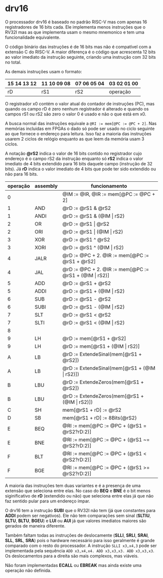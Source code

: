 # drv16

O processador drv16 é baseado no padrão RISC-V mas com apenas 16 registradores
de 16 bits cada. Ele implementa menos instruções que o RV32I mas as que implementa
usam o mesmo mnemonico e tem uma funcionalidade equivalente.

O código binário das instruções é de 16 bits mas não é compatível com a extensão C do
RISC-V. A maior diferença é o código que acrescenta 12 bits ao valor imediato
da instrução seguinte, criando uma instrução com 32 bits no total.

As demais instruções usam o formato:

| 15 14 13 12 | 11 10 09 08 | 07 06 05 04 | 03 02 01 00 |
|-------------|-------------|-------------|-------------|
| rD | rS1 | rS2 | operação |

O registrador x0 contém o valor atual do contador de instruções (PC), mas quando
os campo rD é zero nenhum registrador é alterado e quando os campos rS1 ou rS2
são zero o valor 0 é usado e não o que está em x0.

A busca normal das instruções equivale a `@RI := mem[@PC := @PC + 2]`. Nas memórias
incluidas em FPGAs o dado só pode ser usado no ciclo seguinte ao que fornece o
endereço para leitura. Isso faz a maioria das instruções usarem 2 ciclos de relógio
enquanto as que leem da memória usam 3 ciclos.

A notação **@rS2** indica o valor de 16 bits contido no registrador cujo endereço é
o campo rS2 da instrução enquanto só **rS2** indica o valor imediato de 4 bits
extendido para 16 bits daquele campo (instrução de 32 bits). Já **rD** indica o valor
imediato de 4 bits que pode ter sido extendido ou não para 16 bits.

| operação | assembly | funcionamento |
|----------|----------|---------------|
| 0 |  | @IM := @IR, @IR := mem[@PC := @PC + 2] |
| 1 | AND | @rD := @rS1 & @rS2 |
| 1 | ANDI | @rD := @rS1 & (@IM \| rS2) |
| 2 | OR | @rD := @rS1 \| @rS2 |
| 2 | ORI | @rD := @rS1 \| (@IM \| rS2) |
| 3 | XOR | @rD := @rS1 ^ @rS2 |
| 3 | XORI | @rD := @rS1 ^ (@IM \| rS2) |
| 4 | JALR | @rD := @PC + 2. @IR := mem[@PC := @rS1 + @rS2] |
| 4 | JAL | @rD := @PC + 2. @IR := mem[@PC := @rS1 + (@IM \| rS2)] |
| 5 | ADD | @rD := @rS1 + @rS2 |
| 5 | ADDI | @rD := @rS1 + (@IM \| rS2) |
| 6 | SUB | @rD := @rS1 - @rS2 |
| 6 | SUBI | @rD := @rS1 - (@IM \| rS2) |
| 7 | SLT | @rD := @rS1 < @rS2 |
| 7 | SLTI | @rD := @rS1 < (@IM \| rS2) |
| 8 | | |
| 9 | LH | @rD := mem[@rS1 + @rS2] |
| 9 | LH | @rD := mem[@rS1 + (@IM \| rS2)] |
| A | LB | @rD := ExtendeSinal(mem[@rS1 + @rS2]) |
| A | LB | @rD := ExtendeSinal(mem[@rS1 + (@IM \| rS2)]) |
| B | LBU | @rD := ExtendeZeros(mem[@rS1 + @rS2]) |
| B | LBU | @rD := ExtendeZeros(mem[@rS1 + (@IM \| rS2)]) |
| C | SH | mem[@rS1 + rD] := @rS2 |
| D | SB | mem[@rS1 + rD] := 8Bits(@rS2) |
| E | BEQ | @RI := mem[@PC := @PC + (@rS1 = @rS2?rD:2)] |
| E | BNE | @RI := mem[@PC := @PC + (@rS1 ~= @rS2?rD:2)] |
| F | BLT | @RI := mem[@PC := @PC + (@rS1 \< @rS2?rD:2)] |
| F | BGE | @RI := mem[@PC := @PC + (@rS1 \>= @rS2?rD:2)] |

A maioria das instruções tem duas variantes e é a presença de uma extensão que
seleciona entre elas. No caso do **BEQ** e **BNE** é o bit menos siginificativo
de **rD** (extendido ou não) que seleciona entre elas já que não faz sentido
pular para um endereço ímpar.

O drv16 tem a instrução **SUBI** que o RV32I não tem (já que constantes para **ADDI**
podem ser negativos). Ele não tem comparações sem sinal (**SLTIU**, **SLTU**,
**BLTU**, **BGEU**) e **LUI** ou **AUI** já que valores imediatos maiores são
gerados de maneira diferente.

Também faltam todas as instruções de deslocamente (**SLLI**, **SRLI**, **SRAI**,
**SLL**, **SRL**, **SRA**) pois o hardware necessário para isso geralmente é grande
comparado com o resto do processador. A instrução `SLLI x3,x4,3` pode ser
implementada pela sequência `ADD x3,x4,x4. ADD x3,x3,x3. ADD x3,x3,x3`. Os
deslocamentos para a direita são mais complexos, mas viáveis.

Não foram implementadas **ECALL** ou **EBREAK** mas ainda existe uma operação
não definida.
